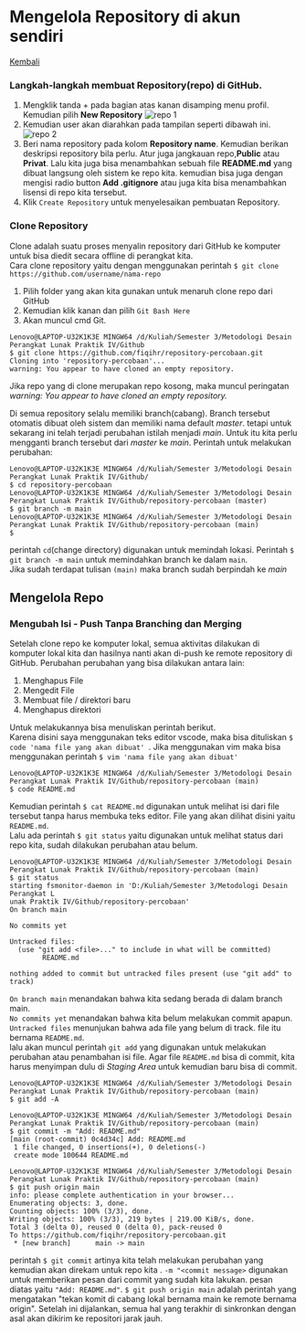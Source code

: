 # Mengelola Repository di akun sendiri

[Kembali](Readme.md)

### Langkah-langkah membuat Repository(repo) di GitHub.<br/>
1. Mengklik tanda + pada bagian atas kanan disamping menu profil. Kemudian pilih **New Repository**
![repo 1](https://user-images.githubusercontent.com/75562356/135461506-4997b908-f0aa-4613-8c22-aea86bfbaa99.png)
2. Kemudian user akan diarahkan pada tampilan seperti dibawah ini.
![repo 2](https://user-images.githubusercontent.com/75562356/135462042-18e58eaf-6ee2-4c6a-ba66-5c077fdb87fb.png)
3. Beri nama repository pada kolom **Repository name**. Kemudian berikan deskripsi repository bila perlu. Atur juga jangkauan repo,**Public** atau **Privat**. Lalu kita juga bisa menambahkan sebuah file **README.md** yang dibuat langsung oleh sistem ke repo kita. kemudian bisa juga dengan mengisi radio button **Add .gitignore** atau juga kita bisa menambahkan lisensi di repo kita tersebut.
4. Klik ```Create Repository``` untuk menyelesaikan pembuatan Repository.

### Clone Repository ###
Clone adalah suatu proses menyalin repository dari GitHub ke komputer untuk bisa diedit secara offline di perangkat kita.<br/>
Cara clone repository yaitu dengan menggunakan perintah ```$ git clone https://github.com/username/nama-repo```
1. Pilih folder yang akan kita gunakan untuk menaruh clone repo dari GitHub
2. Kemudian klik kanan dan pilih ```Git Bash Here```
3. Akan muncul cmd Git.
```
Lenovo@LAPTOP-U32K1K3E MINGW64 /d/Kuliah/Semester 3/Metodologi Desain Perangkat Lunak Praktik IV/Github
$ git clone https://github.com/fiqihr/repository-percobaan.git
Cloning into 'repository-percobaan'...
warning: You appear to have cloned an empty repository.
```
Jika repo yang di clone merupakan repo kosong, maka muncul peringatan *warning: You appear to have cloned an empty repository.*

Di semua repository selalu memiliki branch(cabang). Branch tersebut otomatis dibuat oleh sistem dan memiliki nama default *master*. tetapi untuk sekarang ini telah terjadi perubahan istilah menjadi *main*. Untuk itu kita perlu mengganti branch tersebut dari *master* ke *main*. Perintah untuk melakukan perubahan:
```
Lenovo@LAPTOP-U32K1K3E MINGW64 /d/Kuliah/Semester 3/Metodologi Desain Perangkat Lunak Praktik IV/Github/
$ cd repository-percobaan
Lenovo@LAPTOP-U32K1K3E MINGW64 /d/Kuliah/Semester 3/Metodologi Desain Perangkat Lunak Praktik IV/Github/repository-percobaan (master)
$ git branch -m main
Lenovo@LAPTOP-U32K1K3E MINGW64 /d/Kuliah/Semester 3/Metodologi Desain Perangkat Lunak Praktik IV/Github/repository-percobaan (main)
$
```
perintah `cd`(change directory) digunakan untuk memindah lokasi. Perintah `$ git branch -m main` untuk memindahkan branch ke dalam `main`.<br/>
Jika sudah terdapat tulisan ```(main)``` maka branch sudah berpindah ke *main*

## Mengelola Repo ##

### Mengubah Isi - Push Tanpa Branching dan Merging ###

Setelah clone repo ke komputer lokal, semua aktivitas dilakukan di komputer lokal kita dan hasilnya nanti akan di-push ke remote repository di GitHub. Perubahan perubahan yang bisa dilakukan antara lain:
1. Menghapus File
2. Mengedit File
3. Membuat file / direktori baru
4. Menghapus direktori

Untuk melakukannya bisa menuliskan perintah berikut.<br/>
Karena disini saya menggunakan teks editor vscode, maka bisa dituliskan `$ code 'nama file yang akan dibuat' `. Jika menggunakan vim maka bisa menggunakan perintah `$ vim 'nama file yang akan dibuat' `
```
Lenovo@LAPTOP-U32K1K3E MINGW64 /d/Kuliah/Semester 3/Metodologi Desain Perangkat Lunak Praktik IV/Github/repository-percobaan (main)
$ code README.md
```
Kemudian perintah `$ cat README.md` digunakan untuk melihat isi dari file tersebut tanpa harus membuka teks editor. File yang akan dilihat disini yaitu `README.md`.<br/>
Lalu ada perintah `$ git status` yaitu digunakan untuk melihat status dari repo kita, sudah dilakukan perubahan atau belum.<br/>
```
Lenovo@LAPTOP-U32K1K3E MINGW64 /d/Kuliah/Semester 3/Metodologi Desain Perangkat Lunak Praktik IV/Github/repository-percobaan (main)
$ git status
starting fsmonitor-daemon in 'D:/Kuliah/Semester 3/Metodologi Desain Perangkat L
unak Praktik IV/Github/repository-percobaan'
On branch main

No commits yet

Untracked files:
  (use "git add <file>..." to include in what will be committed)
        README.md

nothing added to commit but untracked files present (use "git add" to track)

```
`On branch main` menandakan bahwa kita sedang berada di dalam branch main. <br/>
`No commits yet` menandakan bahwa kita belum melakukan commit apapun.<br/>
`Untracked files` menunjukan bahwa ada file yang belum di track. file itu bernama `README.md`. <br/>
lalu akan muncul perintah `git add` yang digunakan untuk melakukan perubahan atau penambahan isi file. Agar file `README.md` bisa di commit, kita harus menyimpan dulu di *Staging Area* untuk kemudian baru bisa di commit. <br/> 
```
Lenovo@LAPTOP-U32K1K3E MINGW64 /d/Kuliah/Semester 3/Metodologi Desain Perangkat Lunak Praktik IV/Github/repository-percobaan (main)
$ git add -A

Lenovo@LAPTOP-U32K1K3E MINGW64 /d/Kuliah/Semester 3/Metodologi Desain Perangkat Lunak Praktik IV/Github/repository-percobaan (main)
$ git commit -m "Add: README.md"
[main (root-commit) 0c4d34c] Add: README.md
 1 file changed, 0 insertions(+), 0 deletions(-)
 create mode 100644 README.md

Lenovo@LAPTOP-U32K1K3E MINGW64 /d/Kuliah/Semester 3/Metodologi Desain Perangkat Lunak Praktik IV/Github/repository-percobaan (main)
$ git push origin main
info: please complete authentication in your browser...
Enumerating objects: 3, done.
Counting objects: 100% (3/3), done.
Writing objects: 100% (3/3), 219 bytes | 219.00 KiB/s, done.
Total 3 (delta 0), reused 0 (delta 0), pack-reused 0
To https://github.com/fiqihr/repository-percobaan.git
 * [new branch]      main -> main
```
perintah `$ git commit` artinya kita telah melakukan perubahan yang kemudian akan direkam untuk repo kita . `-m "<commit message>` digunakan untuk memberikan pesan dari commit yang sudah kita lakukan. pesan diatas yaitu `"Add: README.md"`.
`$ git push origin main` adalah perintah yang mengatakan "tekan komit di cabang lokal bernama main ke remote bernama origin". Setelah ini dijalankan, semua hal yang terakhir di sinkronkan dengan asal akan dikirim ke repositori jarak jauh.
